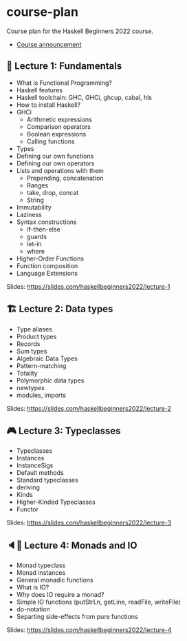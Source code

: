 # course-plan

Course plan for the Haskell Beginners 2022 course.

* [Course announcement](https://kodimensional.dev/course)

## 🏡 Lecture 1: Fundamentals

* What is Functional Programming?
* Haskell features
* Haskell toolchain: GHC, GHCi, ghcup, cabal, hls
* How to install Haskell?
* GHCi
  * Arithmetic expressions
  * Comparison operators
  * Boolean expressions
  * Calling functions
* Types
* Defining our own functions
* Defining our own operators
* Lists and operations with them
  * Prepending, concatenation
  * Ranges
  * take, drop, concat
  * String
* Immutability
* Laziness
* Syntax constructions
  * if-then-else
  * guards
  * let-in
  * where
* Higher-Order Functions
* Function composition
* Language Extensions

Slides: https://slides.com/haskellbeginners2022/lecture-1

## 🏗 Lecture 2: Data types

* Type aliases
* Product types
* Records
* Sum types
* Algebraic Data Types
* Pattern-matching
* Totality
* Polymorphic data types
* newtypes
* modules, imports

Slides: https://slides.com/haskellbeginners2022/lecture-2

## 🎮 Lecture 3: Typeclasses

* Typeclasses
* Instances
* InstanceSigs
* Default methods
* Standard typeclasses
* deriving
* Kinds
* Higher-Kinded Typeclasses
* Functor

Slides: https://slides.com/haskellbeginners2022/lecture-3

## 🔈🎤 Lecture 4: Monads and IO

* Monad typeclass
* Monad instances
* General monadic functions
* What is IO?
* Why does IO require a monad?
* Simple IO functions (putStrLn, getLine, readFile, writeFile)
* do-notation
* Separting side-effects from pure functions

Slides: https://slides.com/haskellbeginners2022/lecture-4
